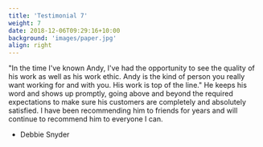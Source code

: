 ```yaml
---
title: 'Testimonial 7'
weight: 7
date: 2018-12-06T09:29:16+10:00
background: 'images/paper.jpg'
align: right
---
```


"In the time I've known Andy, I've had the opportunity to see the quality of his work as well as his work ethic. Andy is the kind of person you really want working for and with you. His work is top of the line." He keeps his word and shows up promptly, going above and beyond the required expectations to make sure his customers are completely and absolutely satisfied. I have been recommending him to friends for years and will continue to recommend him to everyone I can. 
- Debbie Snyder
